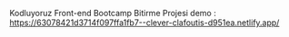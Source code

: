 Kodluyoruz Front-end Bootcamp Bitirme Projesi
demo : https://63078421d3714f097ffa1fb7--clever-clafoutis-d951ea.netlify.app/
